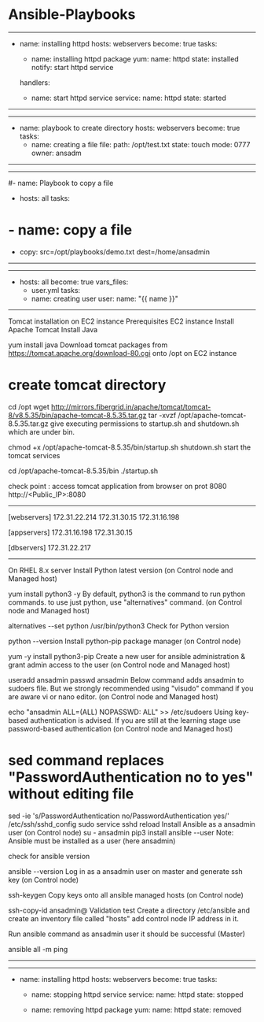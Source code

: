 # Ansible-Playbooks


---
- name: installing httpd
  hosts: webservers
  become: true
  tasks: 
  - name: installing httpd package 
    yum: 
      name: httpd
      state: installed
    notify: start httpd service

  handlers:   
  - name: start httpd service
    service:
      name: httpd
      state: started


-------------------

---
- name: playbook to create directory
  hosts: webservers
  become: true
  tasks:
  - name: creating a file
    file: 
      path: /opt/test.txt
      state: touch 
      mode: 0777
      owner: ansadm
-----------------------------

---
#- name: Playbook to copy a file
- hosts: all
  tasks: 
#  - name: copy a file 
  - copy: src=/opt/playbooks/demo.txt dest=/home/ansadmin 
---------------------------------------------

---
- hosts: all
  become: true
  vars_files:
    - user.yml
  tasks:
  - name: creating user
    user: 
      name: "{{ name }}"
-----------------------------------------------



Tomcat installation on EC2 instance
Prerequisites
EC2 instance
Install Apache Tomcat
Install Java

   yum install java
Download tomcat packages from https://tomcat.apache.org/download-80.cgi onto /opt on EC2 instance

  # create tomcat directory
  cd /opt
  wget http://mirrors.fibergrid.in/apache/tomcat/tomcat-8/v8.5.35/bin/apache-tomcat-8.5.35.tar.gz
  tar -xvzf /opt/apache-tomcat-8.5.35.tar.gz
give executing permissions to startup.sh and shutdown.sh which are under bin.

   chmod +x /opt/apache-tomcat-8.5.35/bin/startup.sh shutdown.sh
start the tomcat services

  cd /opt/apache-tomcat-8.5.35/bin
  ./startup.sh

check point :
access tomcat application from browser on prot 8080 http://<Public_IP>:8080

-----------------------

[webservers]
172.31.22.214
172.31.30.15
172.31.16.198

[appservers]
172.31.16.198
172.31.30.15

[dbservers]
172.31.22.217

----------------------------------------

On RHEL 8.x server
Install Python latest version (on Control node and Managed host)

yum install python3 -y
By default, python3 is the command to run python commands. to use just python, use "alternatives" command. (on Control node and Managed host)

alternatives --set python /usr/bin/python3
Check for Python version

python --version
Install python-pip package manager (on Control node)

yum -y install python3-pip
Create a new user for ansible administration & grant admin access to the user (on Control node and Managed host)

useradd ansadmin
passwd ansadmin
Below command adds ansadmin to sudoers file. But we strongly recommended using "visudo" command if you are aware vi or nano editor. (on Control node and Managed host)

echo "ansadmin ALL=(ALL) NOPASSWD: ALL" >> /etc/sudoers
Using key-based authentication is advised. If you are still at the learning stage use password-based authentication (on Control node and Managed host)

# sed command replaces "PasswordAuthentication no to yes" without editing file 
 sed -ie 's/PasswordAuthentication no/PasswordAuthentication yes/' /etc/ssh/sshd_config
 sudo service sshd reload
Install Ansible as a ansadmin user (on Control node)
su - ansadmin
pip3 install ansible --user
Note: Ansible must be installed as a user (here ansadmin)

check for ansible version

ansible --version
Log in as a ansadmin user on master and generate ssh key (on Control node)

ssh-keygen
Copy keys onto all ansible managed hosts (on Control node)

ssh-copy-id ansadmin@<target-server>
Validation test
Create a directory /etc/ansible and create an inventory file called "hosts" add control node IP address in it.

Run ansible command as ansadmin user it should be successful (Master)

ansible all -m ping

---------------------------------

---
- name: installing httpd
  hosts: webservers
  become: true
  tasks: 
  - name: stopping httpd service
    service:
      name: httpd
      state: stopped

  - name: removing httpd package
    yum:
      name: httpd
      state: removed 
